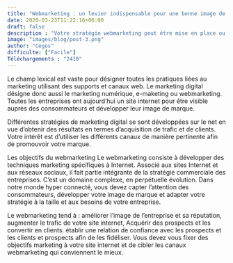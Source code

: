 ```yaml
---
title: "Webmarketing : un levier indispensable pour une bonne image de marque !"
date: 2020-03-23T11:22:16+06:00
draft: false
description : "Votre stratégie webmarketing peut être mise en place ou affinée grâce à un webmarketer. Ce spécialiste de marketing digital a pour fonction de définir une stratégie de communication internet personnalisée."
image: "images/blog/post-3.png"
author: "Cegos"
difficulte: ["Facile"]
Téléchargements : "2410"
---
```


Le champ lexical est vaste pour désigner toutes les pratiques liées au marketing utilisant des supports et canaux web. Le marketing digital désigne donc aussi le marketing numérique, e-maketing ou webmarketing. Toutes les entreprises ont aujourd’hui un site internet pour être visible auprès des consommateurs et développer leur image de marque.

Différentes stratégies de marketing digital se sont développées sur le net en vue d’obtenir des résultats en termes d’acquisition de trafic et de clients. Votre intérêt est d’utiliser les différents canaux de manière pertinente afin de promouvoir votre marque.

Les objectifs du webmarketing
Le webmarketing consiste à développer des techniques marketing spécifiques à Internet. Associé aux sites Internet et aux réseaux sociaux, il fait partie intégrante de la stratégie commerciale des entreprises. C’est un domaine complexe, en perpétuelle évolution. Dans notre monde hyper connecté, vous devez capter l’attention des consommateurs, développer votre image de marque et adapter votre stratégie à la taille et aux besoins de votre entreprise.

Le webmarketing tend à :
améliorer l’image de l’entreprise et sa réputation,
augmenter le trafic de votre site internet,
Acquérir des prospects et les convertir en clients.
établir une relation de confiance avec les prospects et les clients et prospects afin de les fidéliser.
Vous devez vous fixer des objectifs marketing à votre site internet et de cibler les canaux webmarketing qui conviennent le mieux.